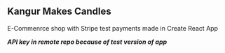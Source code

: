 ## Kangur Makes Candles
E-Commenrce shop with Stripe test payments made in Create React App

***API key in remote repo because of test version of app***
